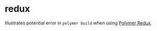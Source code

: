 # redux
Illustrates potential error in `polymer build` when using [Polymer Redux](https://github.com/tur-nr/polymer-redux).
